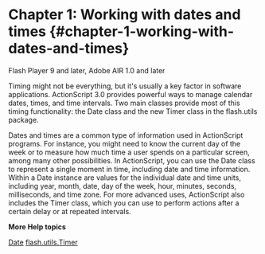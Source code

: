 # Chapter 1: Working with dates and times {#chapter-1-working-with-dates-and-times}

Flash Player 9 and later, Adobe AIR 1.0 and later

Timing might not be everything, but it&#039;s usually a key factor in software applications. ActionScript 3.0 provides powerful ways to manage calendar dates, times, and time intervals. Two main classes provide most of this timing functionality: the Date class and the new Timer class in the flash.utils package.

Dates and times are a common type of information used in ActionScript programs. For instance, you might need to know the current day of the week or to measure how much time a user spends on a particular screen, among many other possibilities. In ActionScript, you can use the Date class to represent a single moment in time, including date and time information. Within a Date instance are values for the individual date and time units, including year, month, date, day of the week, hour, minutes, seconds, milliseconds, and time zone. For more advanced uses, ActionScript also includes the Timer class, which you can use to perform actions after a certain delay or at repeated intervals.

**More Help topics**

[Date](http://help.adobe.com/en_US/FlashPlatform/reference/actionscript/3/Date.html) [flash.utils.Timer](http://help.adobe.com/en_US/FlashPlatform/reference/actionscript/3/flash/utils/Timer.html)
